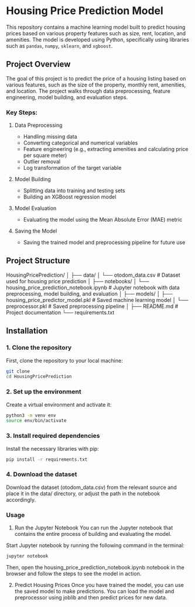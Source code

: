 # Housing Price Prediction Model

This repository contains a machine learning model built to predict housing prices based on various property features such as size, rent, location, and amenities. The model is developed using Python, specifically using libraries such as `pandas`, `numpy`, `sklearn`, and `xgboost`.

## Project Overview

The goal of this project is to predict the price of a housing listing based on various features, such as the size of the property, monthly rent, amenities, and location. The project walks through data preprocessing, feature engineering, model building, and evaluation steps. 

### Key Steps:
1. Data Preprocessing
   - Handling missing data
   - Converting categorical and numerical variables
   - Feature engineering (e.g., extracting amenities and calculating price per square meter)
   - Outlier removal
   - Log transformation of the target variable
   
2. Model Building
   - Splitting data into training and testing sets
   - Building an XGBoost regression model

3. Model Evaluation
   - Evaluating the model using the Mean Absolute Error (MAE) metric

4. Saving the Model
   - Saving the trained model and preprocessing pipeline for future use

## Project Structure

HousingPricePrediction/ │ ├── data/ │ └── otodom_data.csv # Dataset used for housing price prediction │ ├── notebooks/ │ └── housing_price_prediction_notebook.ipynb # Jupyter notebook with data preprocessing, model building, and evaluation │ ├── models/ │ ├── housing_price_predictor_model.pkl # Saved machine learning model │ └── preprocessor.pkl # Saved preprocessing pipeline │ ├── README.md # Project documentation └── requirements.txt


## Installation

### 1. Clone the repository

First, clone the repository to your local machine:

```bash
git clone
cd HousingPricePrediction
```

### 2. Set up the environment
Create a virtual environment and activate it:
```bash
python3 -m venv env
source env/bin/activate  
```
### 3. Install required dependencies
Install the necessary libraries with pip:
```bash
pip install -r requirements.txt
```
### 4. Download the dataset
Download the dataset (otodom_data.csv) from the relevant source and place it in the data/ directory, or adjust the path in the notebook accordingly.


### Usage
1. Run the Jupyter Notebook
You can run the Jupyter notebook that contains the entire process of building and evaluating the model.

Start Jupyter notebook by running the following command in the terminal:
```bash
jupyter notebook
```
Then, open the housing_price_prediction_notebook.ipynb notebook in the browser and follow the steps to see the model in action.

2. Predict Housing Prices
Once you have trained the model, you can use the saved model to make predictions. You can load the model and preprocessor using joblib and then predict prices for new data.